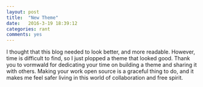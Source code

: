 ```yaml
---
layout: post
title:  "New Theme"
date:   2016-3-19 18:39:12
categories: rant
comments: yes
---
```


I thought that this blog needed to look better, and more readable. However, time is difficult to find, so I just plopped a theme that looked good. Thank you to vormwald for dedicating your time on building a theme and sharing it with others. Making your work open source is a graceful thing to do, and it makes me feel safer living in this world of collaboration and free spirit.
